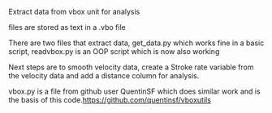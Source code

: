 Extract data from vbox unit for analysis

files are stored as text in a .vbo file

There are two files that extract data, 
get_data.py which works fine in a basic script,
readvbox.py is an OOP script which is now also working

Next steps are to smooth velocity data, 
create a Stroke rate variable from the velocity data 
and add a distance column for analysis.

vbox.py is a file from github user QuentinSF which does similar work and is the basis of this code.https://github.com/quentinsf/vboxutils


